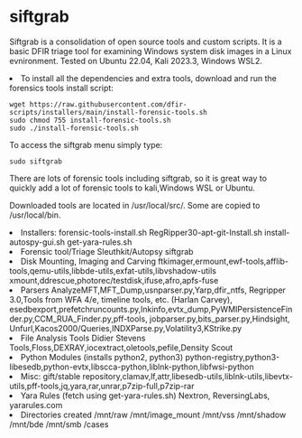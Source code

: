 # siftgrab
Siftgrab is a consolidation of open source tools and custom scripts. 
It is a basic DFIR triage tool for examining Windows system disk images in a 
Linux evnironment.  Tested on Ubuntu 22.04, Kali 2023.3, Windows WSL2.  

<li> To install all the dependencies and extra tools, download and run the forensics tools install script:

    wget https://raw.githubusercontent.com/dfir-scripts/installers/main/install-forensic-tools.sh
    sudo chmod 755 install-forensic-tools.sh
    sudo ./install-forensic-tools.sh
    
To access the siftgrab menu simply type:
    
    sudo siftgrab

There are lots of forensic tools including siftgrab, so it is great way to quickly add a lot of forensic
tools to kali,Windows WSL or Ubuntu.
    
Downloaded tools are located in /usr/local/src/.
Some are copied to /usr/local/bin.

    
<li>Installers:  
 forensic-tools-install.sh
 RegRipper30-apt-git-Install.sh
 install-autospy-gui.sh
 get-yara-rules.sh

<li>Forensic tool/Triage
 Sleuthkit/Autopsy
 siftgrab

<li>Disk Mounting, Imaging and Carving
 ftkimager,ermount,ewf-tools,afflib-tools,qemu-utils,libbde-utils,exfat-utils,libvshadow-utils
 xmount,ddrescue,photorec/testdisk,ifuse,afro,apfs-fuse

<li>Parsers  
AnalyzeMFT,MFT_Dump,usnparser.py,Yarp,dfir_ntfs, Regripper 3.0,Tools from WFA 4/e, timeline tools, etc. (Harlan Carvey),
esedbexport,prefetchruncounts.py,lnkinfo,evtx_dump,PyWMIPersistenceFinder.py,CCM_RUA_Finder.py,pff-tools,
jobparser.py,bits_parser.py,Hindsight, Unfurl,Kacos2000/Queries,INDXParse.py,Volatility3,KStrike.py

<li>File Analysis Tools
Didier Stevens Tools,Floss,DEXRAY,iocextract,oletools,pefile,Density Scout

<li>Python Modules (installs python2, python3)
python-registry,python3-libesedb,python-evtx,libscca-python,liblnk-python,libfwsi-python

<li>Misc:
gift/stable repository,clamav,lf,attr,libesedb-utils,liblnk-utils,libevtx-utils,pff-tools,jq,yara,rar,unrar,p7zip-full,p7zip-rar

<li>Yara Rules (fetch using get-yara-rules.sh)
Nextron, ReversingLabs, yararules.com

<li>Directories created
  /mnt/raw 
  /mnt/image_mount
  /mnt/vss
  /mnt/shadow
  /mnt/bde
  /mnt/smb
  /cases
